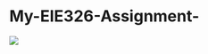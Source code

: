 # My-EIE326-Assignment-

<picture>
<source
  srcset="https://github-readme-stats.vercel.app/api?username=davisbamidaramola&show_icons=true&theme=dark"
  media="(prefers-color-scheme: dark)"
/>
<source
  srcset="https://github-readme-stats.vercel.app/api?username=davisbamidaramola&show_icons=true"
  media="(prefers-color-scheme: light), (prefers-color-scheme: no-preference)"
/>
<img src="https://github-readme-stats.vercel.app/api?username=davisbamidaramola&show_icons=true" />
</picture>
